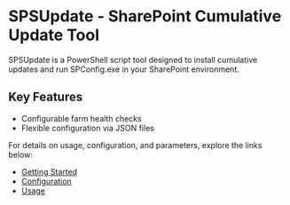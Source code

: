 # SPSUpdate - SharePoint Cumulative Update Tool

SPSUpdate is a PowerShell script tool designed to install cumulative updates and run SPConfig.exe in your SharePoint environment.

## Key Features

- Configurable farm health checks
- Flexible configuration via JSON files

For details on usage, configuration, and parameters, explore the links below:

- [Getting Started](./Getting-Started)
- [Configuration](./Configuration)
- [Usage](./Usage)
